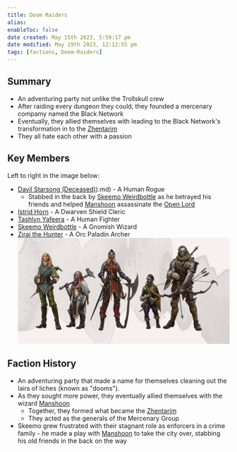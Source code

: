 ```yaml
---
title: Doom Raiders
alias: 
enableToc: false
date created: May 15th 2023, 5:59:17 pm
date modified: May 19th 2023, 12:12:55 pm
tags: [factions, Doom-Raiders]
---
```

## Summary
- An adventuring party not unlike the Trollskull crew
- After raiding every dungeon they could, they founded a mercenary compamy named the Black Network
- Eventually, they allied themselves with leading to the Black Network's transformation in to the [Zhentarim](Factions/Zhentarim.md)
- They all hate each other with a passion

## Key Members
Left to right in the image below:
- [Davil Starsong (Deceased)](Deceased)).md) - A Human Rogue
	- Stabbed in the back by [Skeemo Weirdbottle](NPCs/Skeemo%20Weirdbottle.md) as he betrayed his friends and helped [Manshoon](NPCs/Manshoon.md) assassinate the [Open Lord](Factions/Closed%20Lords%20of%20Waterdeep.md)
- [Istrid Horn](NPCs/Istrid%20Horn.md) - A Dwarven Shield Cleric
- [Tashlyn Yafeera](NPCs/Tashlyn%20Yafeera.md) - A Human Fighter
- [Skeemo Weirdbottle](NPCs/Skeemo%20Weirdbottle.md) - A Gnomish Wizard
- [Ziraj the Hunter](NPCs/Ziraj%20the%20Hunter.md) - A Orc Paladin Archer
![Doom Raiders](attachments/Doom%20Raiders.png)

## Faction History
- An adventuring party that made a name for themselves cleaning out the lairs of liches (known as "dooms").
- As they sought more power, they eventually allied themselves with the wizard [Manshoon](NPCs/Manshoon.md)
	- Together, they formed what became the [Zhentarim](Factions/Zhentarim.md)
	- They acted as the generals of the Mercenary Group
- Skeemo grew frustrated with their stagnant role as enforcers in a crime family - he made a play with [Manshoon](NPCs/Manshoon.md) to take the city over, stabbing his old friends in the back on the way
